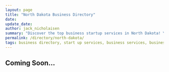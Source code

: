 ```yaml
---
layout: page
title: "North Dakota Business Directory"
date: 
update_date: 
author: jack_nicholaisen
summary: "Discover the top business startup services in North Dakota! Your ultimate guide to launching a successful venture."  
permalink: /directory/north-dakota/
tags: business directory, start up services, business services, business lawyers, registered agents,
---
```



<h2>Coming Soon...</h2>
